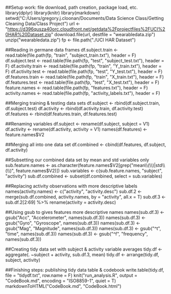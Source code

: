 ##Setup work: file download, path creation, package load, etc.
library(dplyr)
library(knitr)
library(markdown)
setwd("C:/Users/gregory.j.cloonan/Documents/Data Science Class/Getting Cleaning Data/Class Project")
url <- "https://d396qusza40orc.cloudfront.net/getdata%2Fprojectfiles%2FUCI%20HAR%20Dataset.zip"
download.file(url, destfile = "wearabledata.zip")
unzip("wearabledata.zip")
fp <- file.path("./UCI HAR Dataset")

##Reading in germane data frames
df.subject.train <- read.table(file.path(fp, "train", "subject_train.txt"), header = F)
df.subject.test <- read.table(file.path(fp, "test", "subject_test.txt"), header = F)
df.activity.train <- read.table(file.path(fp, "train", "Y_train.txt"), header = F)
df.activity.test <- read.table(file.path(fp, "test", "Y_test.txt"), header = F)
df.features.train <- read.table(file.path(fp, "train", "X_train.txt"), header = F)
df.features.test <- read.table(file.path(fp, "test", "X_test.txt"), header = F)
feature.names <- read.table(file.path(fp, "features.txt"), header = F)
activity.names <- read.table(file.path(fp, "activity_labels.txt"), header = F)

##Merging training & testing data sets
df.subject <- rbind(df.subject.train, df.subject.test)
df.activity <- rbind(df.activity.train, df.activity.test)
df.features <- rbind(df.features.train, df.features.test)

##Renaming variables
df.subject <- rename(df.subject, subject = V1)
df.activity <- rename(df.activity, activity = V1)
names(df.features) <- feature.names$V2

##Merging all into one data set
df.combined <- cbind(df.features, df.subject, df.activity)

##Subsetting our combined data set by mean and std variables only
sub.feature.names <- as.character(feature.names$V2[grep("mean\\(\\)|std\\(\\)", feature.names$V2)])
sub.variables <- c(sub.feature.names, "subject", "activity")
sub.df.combined <- subset(df.combined, select = sub.variables)

##Replacing activity observations with more descriptive labels
names(activity.names) <- c("activity", "activity.desc")
sub.df.2 <- merge(sub.df.combined, activity.names, by = "activity", all.x = T)
sub.df.3 <- sub.df.2[2:69] %>% rename(activity = activity.desc)

##Using gsub to gives features more descriptive names
names(sub.df.3) <- gsub("Acc", "Accelerometer", names(sub.df.3))
names(sub.df.3) <- gsub("Gyro", "Gyroscope", names(sub.df.3))
names(sub.df.3) <- gsub("Mag", "Magnitude", names(sub.df.3))
names(sub.df.3) <- gsub("^t", "time", names(sub.df.3))
names(sub.df.3) <- gsub("^f", "frequency", names(sub.df.3))

##Creating tidy data set with subject & activity variable averages
tidy.df <- aggregate(. ~subject + activity, sub.df.3, mean)
tidy.df <- arrange(tidy.df, subject, activity)

##Finishing steps: publishing tidy data table & codebook
write.table(tidy.df, file = "tidydf.txt", row.name = F)
knit("run_analysis.R", output = "CodeBook.md", encoding = "ISO8859-1", quiet = T)
markdownToHTML("CodeBook.md", "CodeBook.html")
